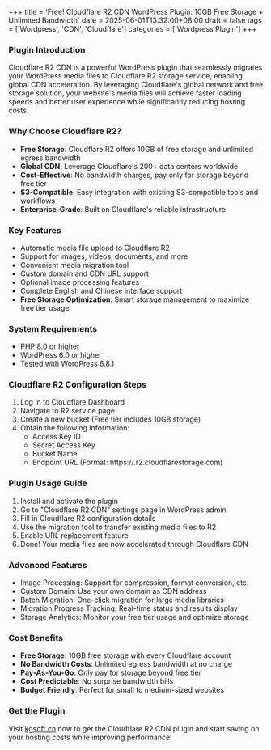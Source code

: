 +++
title = 'Free! Cloudflare R2 CDN WordPress Plugin: 10GB Free Storage + Unlimited Bandwidth'
date = 2025-06-01T13:32:00+08:00
draft = false
tags = ['Wordpress', 'CDN', 'Cloudflare']
categories = ['Wordpress Plugin']
+++
### Plugin Introduction
Cloudflare R2 CDN is a powerful WordPress plugin that seamlessly migrates your WordPress media files to Cloudflare R2 storage service, enabling global CDN acceleration. By leveraging Cloudflare's global network and free storage solution, your website's media files will achieve faster loading speeds and better user experience while significantly reducing hosting costs.

### Why Choose Cloudflare R2?
- **Free Storage**: Cloudflare R2 offers 10GB of free storage and unlimited egress bandwidth
- **Global CDN**: Leverage Cloudflare's 200+ data centers worldwide
- **Cost-Effective**: No bandwidth charges, pay only for storage beyond free tier
- **S3-Compatible**: Easy integration with existing S3-compatible tools and workflows
- **Enterprise-Grade**: Built on Cloudflare's reliable infrastructure

### Key Features
- Automatic media file upload to Cloudflare R2
- Support for images, videos, documents, and more
- Convenient media migration tool
- Custom domain and CDN URL support
- Optional image processing features
- Complete English and Chinese interface support
- **Free Storage Optimization**: Smart storage management to maximize free tier usage

### System Requirements
- PHP 8.0 or higher
- WordPress 6.0 or higher
- Tested with WordPress 6.8.1

### Cloudflare R2 Configuration Steps
1. Log in to Cloudflare Dashboard
2. Navigate to R2 service page
3. Create a new bucket (Free tier includes 10GB storage)
4. Obtain the following information:
   - Access Key ID
   - Secret Access Key
   - Bucket Name
   - Endpoint URL (Format: https://<accountid>.r2.cloudflarestorage.com)

### Plugin Usage Guide
1. Install and activate the plugin
2. Go to "Cloudflare R2 CDN" settings page in WordPress admin
3. Fill in Cloudflare R2 configuration details
4. Use the migration tool to transfer existing media files to R2
5. Enable URL replacement feature
6. Done! Your media files are now accelerated through Cloudflare CDN

### Advanced Features
- Image Processing: Support for compression, format conversion, etc.
- Custom Domain: Use your own domain as CDN address
- Batch Migration: One-click migration for large media libraries
- Migration Progress Tracking: Real-time status and results display
- Storage Analytics: Monitor your free tier usage and optimize storage

### Cost Benefits
- **Free Storage**: 10GB free storage with every Cloudflare account
- **No Bandwidth Costs**: Unlimited egress bandwidth at no charge
- **Pay-As-You-Go**: Only pay for storage beyond free tier
- **Cost Predictable**: No surprise bandwidth bills
- **Budget Friendly**: Perfect for small to medium-sized websites

### Get the Plugin
Visit [kgsoft.cn](https://kgsoft.cn) now to get the Cloudflare R2 CDN plugin and start saving on your hosting costs while improving performance!

